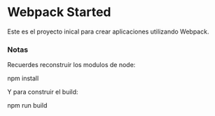 # Webpack Started

Este es el proyecto inical para crear aplicaciones utilizando Webpack.

### Notas

Recuerdes reconstruir los modulos de node:

npm install

Y para construir el build:

npm run build